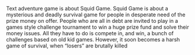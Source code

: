 Text adventure game is about Squid Game. Squid Game is about a mysterious and deadly survival game for people in desperate need of the prize money on offer. People who are all in debt are invited to play in a games style challenge tournament to win a huge prize fund and solve their money issues. All they have to do is compete in, and win, a bunch of challenges based on old kid games. However, it soon becomes a harsh game of survival, when “losers” are brutally killed 
